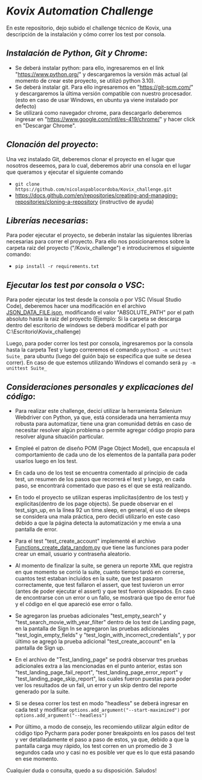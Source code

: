 # _*Kovix Automation Challenge*_
 
En este repositorio, dejo subido el challenge técnico de Kovix, una descripción de la instalación y cómo correr los test por consola.

## _*Instalación de Python, Git y Chrome*_:
- Se deberá instalar python: para ello, ingresaremos en el link "https://www.python.org/" y descargaremos la versión más actual (al momento de crear este proyecto, se utilizó python 3.10).
- Se deberá instalar git. Para ello ingresaremos en "https://git-scm.com/" y descargaremos la última versión compatible con nuestro procesador. (esto en caso de usar Windows, en ubuntu ya viene instalado por defecto)
- Se utilizará como navegador chrome, para descargarlo deberemos ingresar en "https://www.google.com/intl/es-419/chrome/" y hacer click en "Descargar Chrome".

## _*Clonación del proyecto*_:
Una vez instalado Git, deberemos clonar el proyecto en el lugar que nosotros deseemos, para lo cual, deberemos abrir una consola en el lugar que queramos y ejecutar el siguiente comando
- ```git clone https://github.com/nicolaspablocordoba/Kovix_challenge.git```
- https://docs.github.com/en/repositories/creating-and-managing-repositories/cloning-a-repository (instructivo de ayuda)

## _*Librerías necesarias*_:
Para poder ejecutar el proyecto, se deberán instalar las siguientes librerías necesarias para correr el proyecto. 
Para ello nos posicionaremos sobre la carpeta raiz del proyecto ("/Kovix_challenge") e introduciremos el siguiente comando:
- ```pip install -r requirements.txt```

## _*Ejecutar los test por consola o VSC*_:
Para poder ejecutar los test desde la consola o por VSC (Visual Studio Code), 
deberemos hacer una modificación en el archivo [JSON_DATA_FILE.json](Data%2FJSON_DATA_FILE.json), 
modificando el valor "ABSOLUTE_PATH" por el path absoluto hasta la raiz del proyecto 
(Ejemplo: Si la carpeta se descarga dentro del escritorio de windows se deberá modificar el path por 
C:\Escritorio\Kovix_challenge)

Luego, para poder correr los test por consola, ingresaremos por la consola hasta la carpeta Test y luego correremos el 
comando ```python3 -m unittest Suite_``` para ubuntu (luego del guión bajo se especifica que suite se desea correr). 
En caso de que estemos utilizando Windows el comando será ```py -m unittest Suite_```

## _*Consideraciones personales y explicaciones del código*_:
- Para realizar este challenge, decicí utilizar la herramienta Selenium Webdriver con Python, ya que, está considerada una
herramienta muy robusta para automatizar, tiene una gran comunidad detrás en caso de necesitar resolver algún problema o permite 
agregar código propio para resolver alguna situación particular. 


- Empleé el patron de diseño POM (Page Object Model), que encapsula el comportamiento
de cada uno de los elementos de la pantalla para poder usarlos luego en los test.


- En cada uno de los test se encuentra comentado al principio de cada test, un resumen de los pasos que recorrerá el test 
y luego, en cada paso, se encontrará comentado que paso es el que se está realizando.


- En todo el proyecto se utilizan esperas implicitas(dentro de los test) y explicitas(dentro de los page objects).
Se puede observar en el test_sign_up, en la línea 92 un time.sleep, en general, el uso de sleeps se considera una mala 
práctica, pero decidí utilizarlo en este caso debido a que la página detecta la automatización y me envía a una pantalla de error.


- Para el test "test_create_account" implementé el archivo [Functions_create_data_random.py](src%2FFunctions%2FFunctions_create_data_random.py)
que tiene las funciones para poder crear un email, usuario y contraseña aleatorio.


- Al momento de finalizar la suite, se genera un reporte XML que registra en que momento se corrió la suite, cuanto tiempo
tardó en correrse, cuantos test estaban incluidos en la suite, que test pasaron correctamente, que test fallaron el assert, 
que test tuvieron un error (antes de poder ejecutar el assert) y que test fueron skipeados. En caso de encontrarse con un error o un fallo,
se mostrará que tipo de error fué y el código en el que apareció ese error o fallo.


- Se agregaron las pruebas adicionales "test_empty_search" y "test_search_movie_with_year_filter" dentro de los test de Landing page,
en la pantalla de Sign In se agregaron las pruebas adicionales "test_login_empty_fields" y "test_login_with_incorrect_credentials", 
y por último se agregó la prueba adicional "test_create_account" en la pantalla de Sign up.


- En el archivo de "Test_landing_page" se podrá observar tres pruebas adicionales extra a las mencionadas en el punto anterior, estas son
"test_landing_page_fail_report", "test_landing_page_error_report" y "test_landing_page_skip_report", las cuales fueron puestas para poder ver
los resultados de un fail, un error y un skip dentro del reporte generado por la suite.


- Si se desea correr los test en modo "headless" se deberá ingresar en cada test y modificar ```options.add_argument("--start-maximized")``` por ```options.add_argument("--headless")```


- Por último, a modo de consejo, les recomiendo utilizar algún editor de código tipo Pycharm para poder poner breakpoints en los pasos del test
y ver detalladamente el paso a paso de estos, ya que, debido a que la pantalla carga muy rápido, los test corren en un promedio de 3 segundos cada uno
y casi no es posible ver que es lo que está pasando en ese momento.



Cualquier duda o consulta, quedo a su disposición. Saludos!